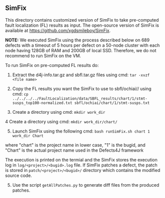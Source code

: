 ## SimFix

This directory contains customized version of SimFix to take pre-computed fault localization (FL) results as input.
The open-source version of SimFix is available at https://github.com/xgdsmileboy/SimFix.  

**NOTE:** We executed SimFix using the process described below on 689 defects with a timeout of 5 hours per defect 
on a 50-node cluster with each node having 128GB of RAM and 200GB of local SSD. Therefore, we do not recommend to 
run SimFix on the VM.

To run SimFix on pre-computed FL results do:

1. Extract the d4j-info.tar.gz and sbfl.tar.gz files using cmd: 
`tar -xvzf <file name>`

2. Copy the FL results you want the SimFix to use to sbfl/ochiai/<project>/<bugid> using cmd: 
`cp ../../../../FaultLocalization/data/SBFL_results/chart/1/stmt-susps_top100-normalized.txt sbfl/ochiai/chart/1/stmt-susps.txt`

3. Create a directory using cmd: 
`mkdir work_dir`
 
4 Create a directory using cmd: 
`mkdir work_dir/chart/`

5. Launch SimFix using the following cmd: 
`bash runSimFix.sh chart 1 work_dir Chart`  

where "chart" is the project name in lower case, "1" is the bugid, and "Chart" is the actual project name used in the Defects4J framework
 
The execution is printed on the termial and the SimFix stores the execution log in `log/<project>/<bugid>.log` file. 
If SimFix patches a defect, the patch is stored in `patch/<project>/<bugid>/` directory which contains the modified source code. 

5. Use the script `getAllPatches.py` to generate diff files from the produced patches. 
